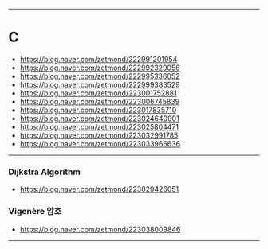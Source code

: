 - - - 
# C
- <https://blog.naver.com/zetmond/222991201954>
- <https://blog.naver.com/zetmond/222992329056>
- <https://blog.naver.com/zetmond/222995336052>
- <https://blog.naver.com/zetmond/222999383529>
- <https://blog.naver.com/zetmond/223001752881>
- <https://blog.naver.com/zetmond/223006745839>
- <https://blog.naver.com/zetmond/223017835710>
- <https://blog.naver.com/zetmond/223024640901>
- <https://blog.naver.com/zetmond/223025804471>
- <https://blog.naver.com/zetmond/223032991785>
- <https://blog.naver.com/zetmond/223033966636>
- - -
### Dijkstra Algorithm 
- <https://blog.naver.com/zetmond/223029426051>
### Vigenère 암호 
- <https://blog.naver.com/zetmond/223038009846>
- - -
